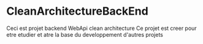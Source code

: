 # CleanArchitectureBackEnd
Ceci est projet backend WebApi clean architecture
Ce projet est creer pour etre etudier et atre la base du developpement d'autres projets
